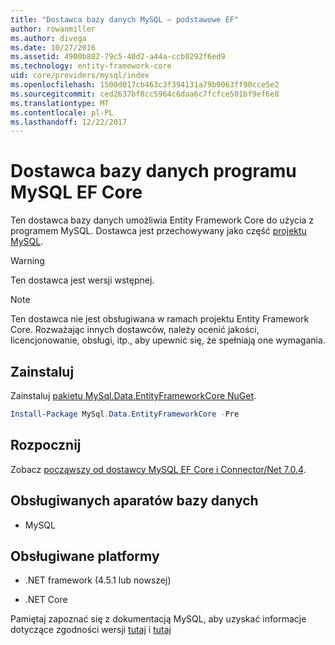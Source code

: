 ```yaml
---
title: "Dostawca bazy danych MySQL — podstawowe EF"
author: rowanmiller
ms.author: divega
ms.date: 10/27/2016
ms.assetid: 4900b882-79c5-40d2-a44a-ccb0292f6ed9
ms.technology: entity-framework-core
uid: core/providers/mysql/index
ms.openlocfilehash: 1500d017cb463c3f394131a79b9063ff90cce5e2
ms.sourcegitcommit: ced2637bf8cc5964c6daa6c7fcfce501bf9ef6e8
ms.translationtype: MT
ms.contentlocale: pl-PL
ms.lasthandoff: 12/22/2017
---
```

# <a name="mysql-ef-core-database-provider"></a>Dostawca bazy danych programu MySQL EF Core

Ten dostawca bazy danych umożliwia Entity Framework Core do użycia z programem MySQL. Dostawca jest przechowywany jako część [projektu MySQL](http://dev.mysql.com).

> [!WARNING]  
> Ten dostawca jest wersji wstępnej.

> [!NOTE]  
> Ten dostawca nie jest obsługiwana w ramach projektu Entity Framework Core. Rozważając innych dostawców, należy ocenić jakości, licencjonowanie, obsługi, itp., aby upewnić się, że spełniają one wymagania.

## <a name="install"></a>Zainstaluj

Zainstaluj [pakietu MySql.Data.EntityFrameworkCore NuGet](https://www.nuget.org/packages/MySql.Data.EntityFrameworkCore).

``` powershell
Install-Package MySql.Data.EntityFrameworkCore -Pre
```

## <a name="get-started"></a>Rozpocznij

Zobacz [począwszy od dostawcy MySQL EF Core i Connector/Net 7.0.4](http://insidemysql.com/howto-starting-with-mysql-ef-core-provider-and-connectornet-7-0-4/).

## <a name="supported-database-engines"></a>Obsługiwanych aparatów bazy danych

* MySQL

## <a name="supported-platforms"></a>Obsługiwane platformy

* .NET framework (4.5.1 lub nowszej)

* .NET Core

Pamiętaj zapoznać się z dokumentacją MySQL, aby uzyskać informacje dotyczące zgodności wersji [tutaj](https://dev.mysql.com/doc/connector-net/en/connector-net-versions.html) i [tutaj](https://dev.mysql.com/doc/connector-net/en/connector-net-entityframework-core.html)
